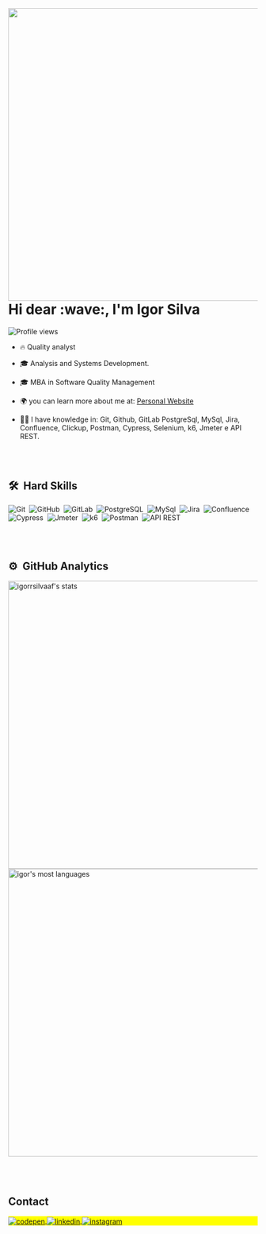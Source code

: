 <img align="right" height="590em" src="https://raw.githubusercontent.com/gist/igorrsilvaaf/d58fe0d0b8876811d3226acc1725f51b/raw/6723b09a2d23304f712e9b593ef1ae303c03a300/Githubcard.svg"/>
<h1 align="left">Hi dear :wave:, I'm Igor Silva</h1>
<p align="left"> <img src="https://komarev.com/ghpvc/?username=igorrsilvaaf&color=yellow" alt="Profile views" /> </p>

- 🔥 Quality analyst

- 🎓 Analysis and Systems Development.

- 🎓 MBA in Software Quality Management

- 🌍 you can learn more about me at: [Personal Website](https://portfolioigor.netlify.app/)

- 🧑‍💻 I have knowledge in: Git, Github, GitLab PostgreSql, MySql, Jira, Confluence, Clickup, Postman, Cypress, Selenium, k6, Jmeter e API REST. 



<br><br>

## 🛠 &nbsp;Hard Skills
 
![Git](https://img.shields.io/badge/-Git-05122A?style=flat&logo=git)&nbsp;
![GitHub](https://img.shields.io/badge/-GitHub-05122A?style=flat&logo=github)&nbsp;
![GitLab](https://img.shields.io/badge/-GitLab-05122A?style=flat&logo=gitlab)&nbsp;
![PostgreSQL](https://img.shields.io/badge/-PostgreSQL-05122A?style=flat&logo=postgresql)&nbsp;
![MySql](https://img.shields.io/badge/-MySql-05122A?style=flat&logo=mysql)&nbsp;
![Jira](https://img.shields.io/badge/-Jira-05122A?style=flat&logo=jira)&nbsp;
![Confluence](https://img.shields.io/badge/-confluence-05122A?style=flat&logo=confluence)&nbsp;
![Cypress](https://img.shields.io/badge/-Cypress-05122A?style=flat&logo=cypress)&nbsp;
![Jmeter](https://img.shields.io/badge/-apachejmeter-05122A?style=flat&logo=apachejmeter)&nbsp;
![k6](https://img.shields.io/badge/-k6-05122A?style=flat&logo=k6)&nbsp;
![Postman](https://img.shields.io/badge/-postman-05122A?style=flat&logo=postman)&nbsp;
![API REST](https://img.shields.io/badge/-APIREST-05122A?style=flat&logo=amazondocumentdb)&nbsp;
<!-- ![Playwright](https://img.shields.io/badge/-playwright-05122A?style=flat&logo=playwright)&nbsp; -->
<!-- ![Insomnia](https://img.shields.io/badge/-insomnia-05122A?style=flat&logo=insomnia)&nbsp; -->
<br><br>

## ⚙️ &nbsp;GitHub Analytics

<p align="left">
<img width="580em" src="https://github-readme-stats.vercel.app/api?username=igorrsilvaaf&show_icons=true&theme=codeSTACKr" alt="igorrsilvaaf's stats"/>
<img width="580em" src="https://github-readme-stats.vercel.app/api/top-langs/?username=igorrsilvaaf&layout=compact&theme=codeSTACKr" alt="igor's most languages"/>
</p>

<br><br>

## Contact

<p align="left" style="background:yellow">
<a href="https://portfolioigor.netlify.app/" target="_blank">
  <img align="center" src="https://img.shields.io/badge/-Personal Website-05122A?style=flat&logo=codepen" alt="codepen"/>
</a>
<a href="https://www.linkedin.com/in/igor-da-silva-b248bb289/" target="_blank">
  <img align="center" src="https://img.shields.io/badge/-igor silva-05122A?style=flat&logo=linkedin" alt="linkedin"/>
</a>
<a href="https://www.instagram.com/igor.codes/?theme=dark" target="_blank">
 <img align="center" src="https://img.shields.io/badge/-igor.codes-05122A?style=flat&logo=instagram" alt="instagram"/>
</a>
</p>

